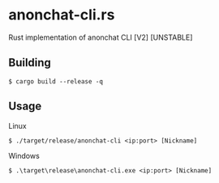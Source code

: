 # anonchat-cli.rs
Rust implementation of anonchat CLI [V2] [UNSTABLE]

## Building
```
$ cargo build --release -q
```

## Usage
Linux
```
$ ./target/release/anonchat-cli <ip:port> [Nickname]
```
Windows
```
$ .\target\release\anonchat-cli.exe <ip:port> [Nickname]
```
